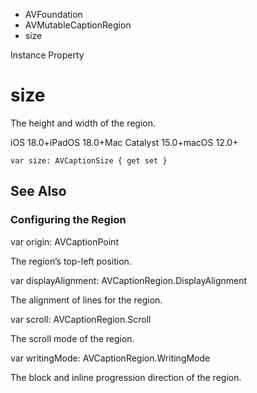 

- AVFoundation
- AVMutableCaptionRegion
-  size 

Instance Property

# size

The height and width of the region.

iOS 18.0+iPadOS 18.0+Mac Catalyst 15.0+macOS 12.0+

``` source
var size: AVCaptionSize { get set }
```

## See Also

### Configuring the Region

var origin: AVCaptionPoint

The region’s top-left position.

var displayAlignment: AVCaptionRegion.DisplayAlignment

The alignment of lines for the region.

var scroll: AVCaptionRegion.Scroll

The scroll mode of the region.

var writingMode: AVCaptionRegion.WritingMode

The block and inline progression direction of the region.


